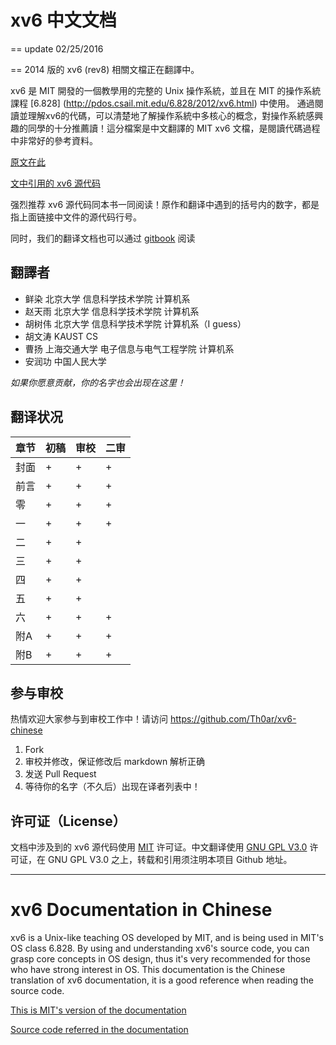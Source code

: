 xv6 中文文档
===========
== update 02/25/2016

== 2014 版的 xv6 (rev8) 相關文檔正在翻譯中。

xv6 是 MIT 開發的一個教學用的完整的 Unix 操作系統，並且在 MIT 的操作系統課程 [6.828] (http://pdos.csail.mit.edu/6.828/2012/xv6.html) 中使用。  通過閱讀並理解xv6的代碼，可以清楚地了解操作系統中多核心的概念，對操作系統感興趣的同學的十分推薦讀！這分檔案是中文翻譯的 MIT xv6 文檔，是閱讀代碼過程中非常好的參考資料。


[原文在此](http://pdos.csail.mit.edu/6.828/2012/xv6/book-rev7.pdf)

[文中引用的 xv6 源代码](http://pdos.csail.mit.edu/6.828/2012/xv6/xv6-rev7.pdf)

强烈推荐 xv6 源代码同本书一同阅读！原作和翻译中遇到的括号内的数字，都是指上面链接中文件的源代码行号。

同时，我们的翻译文档也可以通过 [gitbook](https://www.gitbook.io/book/th0ar/xv6-chinese) 阅读

## 翻譯者

* 鲜染 北京大学 信息科学技术学院 计算机系
* 赵天雨 北京大学 信息科学技术学院 计算机系
* 胡树伟 北京大学 信息科学技术学院 计算机系（I guess）
* 胡文涛 KAUST CS
* 曹扬 上海交通大学 电子信息与电气工程学院 计算机系
* 安润功 中国人民大学

*如果你愿意贡献，你的名字也会出现在这里！*


## 翻译状况

|章节|初稿|审校|二审
|----|----|----|----|
|封面 |+ |+ |+ |
|前言 |+ |+ |+ |
|零 |+ |+ |+ |
|一 |+ |+ |+ |
|二 |+ |+ | |
|三 |+ |+ | |
|四 |+ |+ | |
|五 |+ |+ | |
|六 |+ |+ |+ |
|附A |+ |+ |+ |
|附B |+ |+ |+ |

## 参与审校

热情欢迎大家参与到审校工作中！请访问 https://github.com/Th0ar/xv6-chinese

1. Fork
2. 审校并修改，保证修改后 markdown 解析正确
3. 发送 Pull Request
4. 等待你的名字（不久后）出现在译者列表中！

## 许可证（License）

文档中涉及到的 xv6 源代码使用 [MIT](http://www.opensource.org/licenses/mit-license.php) 许可证。中文翻译使用 [GNU GPL V3.0](http://www.gnu.org/copyleft/gpl.html) 许可证，在 GNU GPL V3.0 之上，转载和引用须注明本项目 Github 地址。

---

# xv6 Documentation in Chinese

xv6 is a Unix-like teaching OS developed by MIT, and is being used in MIT's OS class 6.828. By using and understanding xv6's source code, you can grasp core concepts in OS design, thus it's very recommended for those who have strong interest in OS. This documentation is the Chinese translation of xv6 documentation, it is a good reference when reading the source code.

[This is MIT's version of the documentation](http://pdos.csail.mit.edu/6.828/2012/xv6/book-rev7.pdf)

[Source code referred in the documentation](http://pdos.csail.mit.edu/6.828/2012/xv6/xv6-rev7.pdf)
